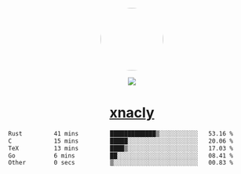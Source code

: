 <p align="center">
  <img style="border-radius: 100px" width="128" height="128" src="https://avatars.githubusercontent.com/u/47723417?v=4"/>
</p>
<p align="center">
  <img src="https://komarev.com/ghpvc/?username=xnacly&&style=flat-square"/>
</p>

<h1 align="center"><a href="https://xnacly.me"> xnacly</a> </h1>

<!--START_SECTION:waka-->

```txt
Rust         41 mins         █████████████▒░░░░░░░░░░░   53.16 %
C            15 mins         █████░░░░░░░░░░░░░░░░░░░░   20.06 %
TeX          13 mins         ████▒░░░░░░░░░░░░░░░░░░░░   17.03 %
Go           6 mins          ██░░░░░░░░░░░░░░░░░░░░░░░   08.41 %
Other        0 secs          ▒░░░░░░░░░░░░░░░░░░░░░░░░   00.83 %
```

<!--END_SECTION:waka-->
